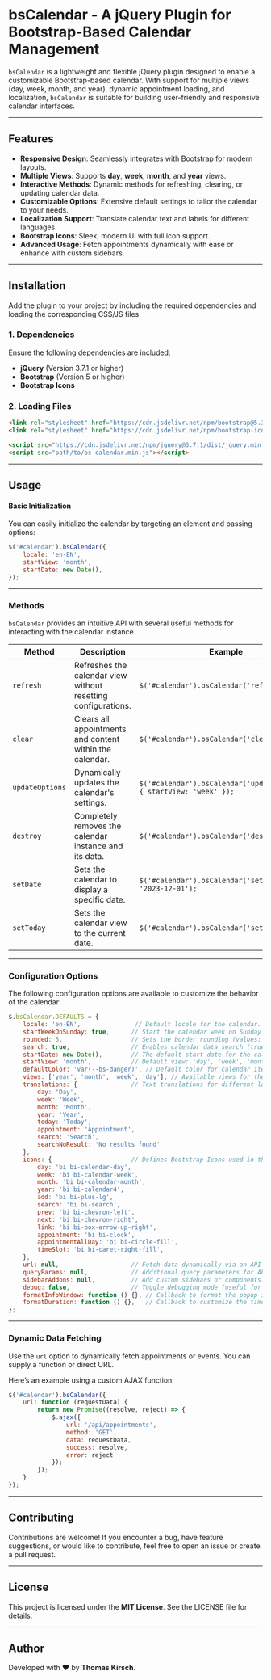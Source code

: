 # **bsCalendar** - A jQuery Plugin for Bootstrap-Based Calendar Management

`bsCalendar` is a lightweight and flexible jQuery plugin designed to enable a customizable Bootstrap-based calendar. With support for multiple views (day, week, month, and year), dynamic appointment loading, and localization, `bsCalendar` is suitable for building user-friendly and responsive calendar interfaces.

---

## **Features**

- **Responsive Design**: Seamlessly integrates with Bootstrap for modern layouts.
- **Multiple Views**: Supports **day**, **week**, **month**, and **year** views.
- **Interactive Methods**: Dynamic methods for refreshing, clearing, or updating calendar data.
- **Customizable Options**: Extensive default settings to tailor the calendar to your needs.
- **Localization Support**: Translate calendar text and labels for different languages.
- **Bootstrap Icons**: Sleek, modern UI with full icon support.
- **Advanced Usage**: Fetch appointments dynamically with ease or enhance with custom sidebars.

---

## **Installation**

Add the plugin to your project by including the required dependencies and loading the corresponding CSS/JS files.

### **1. Dependencies**
Ensure the following dependencies are included:

- **jQuery** (Version 3.7.1 or higher)
- **Bootstrap** (Version 5 or higher)
- **Bootstrap Icons**

### **2. Loading Files**

```html
<link rel="stylesheet" href="https://cdn.jsdelivr.net/npm/bootstrap@5.3.3/dist/css/bootstrap.min.css">
<link rel="stylesheet" href="https://cdn.jsdelivr.net/npm/bootstrap-icons/font/bootstrap-icons.css">

<script src="https://cdn.jsdelivr.net/npm/jquery@3.7.1/dist/jquery.min.js"></script>
<script src="path/to/bs-calendar.min.js"></script>
```

---

## **Usage**

#### **Basic Initialization**

You can easily initialize the calendar by targeting an element and passing options:

```javascript
$('#calendar').bsCalendar({
    locale: 'en-EN', 
    startView: 'month',
    startDate: new Date(),
});
```

---

### **Methods**

`bsCalendar` provides an intuitive API with several useful methods for interacting with the calendar instance.

| **Method**         | **Description**                                                                                     | **Example**                              |
|---------------------|-----------------------------------------------------------------------------------------------------|------------------------------------------|
| `refresh`          | Refreshes the calendar view without resetting configurations.                                        | `$('#calendar').bsCalendar('refresh');`  |
| `clear`            | Clears all appointments and content within the calendar.                                             | `$('#calendar').bsCalendar('clear');`    |
| `updateOptions`    | Dynamically updates the calendar's settings.                                                         | `$('#calendar').bsCalendar('updateOptions', { startView: 'week' });` |
| `destroy`          | Completely removes the calendar instance and its data.                                               | `$('#calendar').bsCalendar('destroy');`  |
| `setDate`          | Sets the calendar to display a specific date.                                                        | `$('#calendar').bsCalendar('setDate', '2023-12-01');` |
| `setToday`         | Sets the calendar view to the current date.                                                          | `$('#calendar').bsCalendar('setToday');` |

---

### **Configuration Options**

The following configuration options are available to customize the behavior of the calendar:

```javascript
$.bsCalendar.DEFAULTS = {
    locale: 'en-EN',               // Default locale for the calendar.
    startWeekOnSunday: true,      // Start the calendar week on Sunday (true/false).
    rounded: 5,                   // Sets the border rounding (values: 1 to 5).
    search: true,                 // Enables calendar data search (true/false).
    startDate: new Date(),        // The default start date for the calendar.
    startView: 'month',           // Default view: 'day', 'week', 'month', or 'year'.
    defaultColor: 'var(--bs-danger)', // Default color for calendar items.
    views: ['year', 'month', 'week', 'day'], // Available views for the calendar.
    translations: {               // Text translations for different labels.
        day: 'Day',
        week: 'Week',
        month: 'Month',
        year: 'Year',
        today: 'Today',
        appointment: 'Appointment',
        search: 'Search',
        searchNoResult: 'No results found'
    },
    icons: {                      // Defines Bootstrap Icons used in the calendar.
        day: 'bi bi-calendar-day',
        week: 'bi bi-calendar-week',
        month: 'bi bi-calendar-month',
        year: 'bi bi-calendar4',
        add: 'bi bi-plus-lg',
        search: 'bi bi-search',
        prev: 'bi bi-chevron-left',
        next: 'bi bi-chevron-right',
        link: 'bi bi-box-arrow-up-right',
        appointment: 'bi bi-clock',
        appointmentAllDay: 'bi bi-circle-fill',
        timeSlot: 'bi bi-caret-right-fill',
    },
    url: null,                    // Fetch data dynamically via an API URL.
    queryParams: null,            // Additional query parameters for API calls.
    sidebarAddons: null,          // Add custom sidebars or components.
    debug: false,                 // Toggle debugging mode (useful for development).
    formatInfoWindow: function () {}, // Callback to format the popup info window.
    formatDuration: function () {},   // Callback to customize the time duration display.
};
```

---

### **Dynamic Data Fetching**

Use the `url` option to dynamically fetch appointments or events. You can supply a function or direct URL.

Here’s an example using a custom AJAX function:

```javascript
$('#calendar').bsCalendar({
    url: function (requestData) {
        return new Promise((resolve, reject) => {
            $.ajax({
                url: '/api/appointments',
                method: 'GET',
                data: requestData,
                success: resolve,
                error: reject
            });
        });
    }
});
```

---

## **Contributing**

Contributions are welcome! If you encounter a bug, have feature suggestions, or would like to contribute, feel free to open an issue or create a pull request.

---

## **License**

This project is licensed under the **MIT License**. See the LICENSE file for details.

---

## **Author**

Developed with ❤️ by **Thomas Kirsch**.